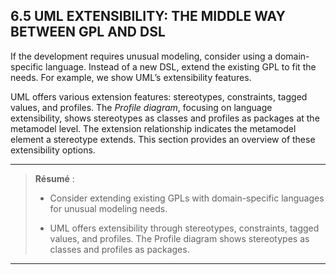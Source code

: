 ## 6.5 UML EXTENSIBILITY: THE MIDDLE WAY BETWEEN GPL AND DSL

If the development requires unusual modeling, consider using a domain-specific language. Instead of a new DSL, extend the existing GPL to fit the needs. For example, we show UML’s extensibility features.

UML offers various extension features: stereotypes, constraints, tagged values, and profiles. The *Profile diagram*, focusing on language extensibility, shows stereotypes as classes and profiles as packages at the metamodel level. The extension relationship indicates the metamodel element a stereotype extends. This section provides an overview of these extensibility options.

---

> **Résumé** :
> 
> * Consider extending existing GPLs with domain-specific languages for unusual modeling needs.
> 
> * UML offers extensibility through stereotypes, constraints, tagged values, and profiles. The Profile diagram shows stereotypes as classes and profiles as packages.

---